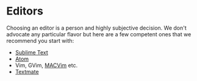 # Editors

Choosing an editor is a person and highly subjective decision. We don't advocate any particular flavor but here are a few competent ones that we recommend you start with:

- [Sublime Text](https://www.sublimetext.com/)
- [Atom](https://atom.io/)
- Vim, GVim, [MACVim](https://github.com/macvim-dev/macvim) etc.
- [Textmate](https://github.com/textmate/textmate)

